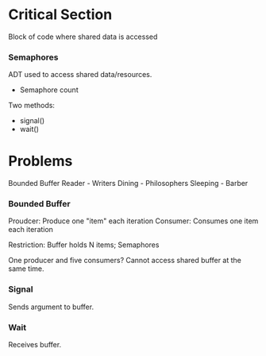 # Critical Section

Block of code where shared data is accessed

### Semaphores
ADT used to access shared data/resources. 
- Semaphore count

Two methods:
- signal()
- wait()

# Problems
Bounded Buffer
Reader - Writers
Dining - Philosophers
Sleeping - Barber


### Bounded Buffer
Proudcer: Produce one "item" each iteration
Consumer: Consumes one item each iteration

Restriction: Buffer holds N items; Semaphores

One producer and five consumers? Cannot access shared buffer at the same time. 



### Signal
Sends argument to buffer. 

### Wait
Receives buffer.
